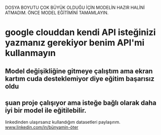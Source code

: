 DOSYA BOYUTU ÇOK BÜYÜK OLDUĞU İÇİN MODELİN HAZIR HALİNİ ATMADIM. ÖNCE MODEL EĞİTİMİNİ TAMAMLAYIN. 

# google clouddan kendi API isteğinizi yazmanız gerekiyor benim API'mi kullanmayın 

## Model değişikliğine gitmeye çalıştım ama ekran kartım cuda desteklemiyor diye eğitim başarısız oldu
## şuan proje çalışıyor ama isteğe bağlı olarak daha iyi bir model ile eğitilebilir.

linkedinden ulaşırsanız kullandığım datasetleri paylaşırım.
www.linkedin.com/in/bünyamin-öter
